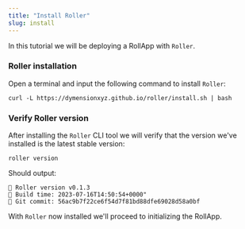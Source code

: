 ```yaml
---
title: "Install Roller"
slug: install
---
```


In this tutorial we will be deploying a RollApp with `Roller`.

### Roller installation

Open a terminal and input the following command to install `Roller`:

```
curl -L https://dymensionxyz.github.io/roller/install.sh | bash
```

### Verify Roller version

After installing the `Roller` CLI tool we will verify that the version we've installed is the latest stable version:

```
roller version
```

Should output:

```
💈 Roller version v0.1.3
💈 Build time: 2023-07-16T14:50:54+0000"
💈 Git commit: 56ac9b7f22ce6f54d7f81bd88dfe69028d58a0bf
```

With `Roller` now installed we'll proceed to initializing the RollApp.
